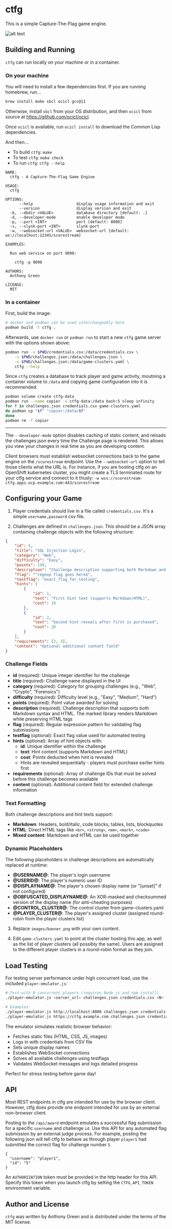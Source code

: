 # ctfg

This is a simple Capture-The-Flag game engine.

![alt text](./example.png)


## Building and Running

`ctfg` can run locally on your machine or in a container.

### On your machine

You will need to install a few dependencies first.  If you are running homebrew,
run...
```sh
brew install make sbcl ocicl gcc@11
```

Otherwise, install `sbcl` from your OS distribution, and then `ocicl` from source at https://github.com/ocicl/ocicl.

Once `ocicl` is available, run `ocicl install` to download the Common
Lisp dependencies.

And then...

* To build `ctfg`: `make`
* To test `ctfg`: `make check`
* To run `ctfg`: `ctfg --help`

```
NAME:
  ctfg - A Capture-The-Flag Game Engine

USAGE:
  ctfg

OPTIONS:
      --help                   display usage information and exit
      --version                display version and exit
  -b, --dbdir <VALUE>          database directory [default: .]
  -d, --developer-mode         enable developer mode
  -p, --port <INT>             port [default: 8080]
  -s, --slynk-port <INT>       slynk-port
  -w, --websocket-url <VALUE>  websocket-url [default: ws://localhost:12345/scorestream]

EXAMPLES:

  Run web service on port 9090:

    ctfg -p 9090

AUTHORS:
  Anthony Green

LICENSE:
  MIT
```

### In a container

First, build the image:

```sh
# docker and podman can be used interchangeably here
podman build -t ctfg .
```

Afterwards, use `docker run` or `podman run` to start a new `ctfg` game server
with the options shown above:

```sh
podman run -v $PWD/credentials.csv:/data/credentials.csv \
    -v $PWD/challenges.json:/data/challenges.json \
    -v $PWD/challenges.json:/data/game-clusters.yaml \
    ctfg --help
```

Since `ctfg` creates a database to track player and game activity, moutning a
container volume to `/data` and copying game configuration into it is
recommended:

```sh
podman volume create ctfg-data
podman run --name copier -v ctfg-data:/data bash:5 sleep infinity
for f in challenges.json credentials.csv game-clusters.yaml
do podman cp "$f" "copier:/data/$f"
done
podman rm -f copier
```

---

The `--developer-mode` option disables caching of static content, and
reloads the challenges.json every time the Challenge page is
rendered.  This allows you view your changes in real time as you are
developing content.

Client browsers must establish websocket connections back to the game
engine on the `/scorestream` endpoint.  Use the `--websocket-url`
option to tell those clients what the URL is.  For instance, if you
are hosting ctfg on an OpenShift kubernetes cluster, you might create
a TLS terminated route for your ctfg service and connect to it thusly:
`-w wss://scorestream-ctfg.apps.ocp.example.com:443/scorestream`


## Configuring your Game

1. Player credentials should live in a file called `credentials.csv`.  It's a simple `username,password` csv file.

2. Challenges are defined in `challenges.json`. This should be a JSON array containing challenge objects with the following structure:

```json
{
    "id": 5,
    "title": "SQL Injection Login",
    "category": "Web",
    "difficulty": "Easy",
    "points": 150,
    "description": "Challenge description supporting both Markdown and HTML",
    "flag": "^regexp flag goes here$",
    "testflag": "exact_flag_for_testing",
    "hints": [
        {
            "id": 1,
            "text": "First hint text (supports Markdown/HTML)",
            "cost": 10
        },
        {
            "id": 2,
            "text": "Second hint reveals after first is purchased",
            "cost": 20
        }
    ],
    "requirements": [2, 3],
    "content": "Optional additional content field"
}
```

### Challenge Fields

- **id** (required): Unique integer identifier for the challenge
- **title** (required): Challenge name displayed in the UI
- **category** (required): Category for grouping challenges (e.g., "Web", "Crypto", "Forensics")
- **difficulty** (required): Difficulty level (e.g., "Easy", "Medium", "Hard")
- **points** (required): Point value awarded for solving
- **description** (required): Challenge description that supports both Markdown syntax and HTML. The marked library renders Markdown while preserving HTML tags
- **flag** (required): Regular expression pattern for validating flag submissions
- **testflag** (optional): Exact flag value used for automated testing
- **hints** (optional): Array of hint objects with:
  - **id**: Unique identifier within the challenge
  - **text**: Hint content (supports Markdown and HTML)
  - **cost**: Points deducted when hint is revealed
  - Hints are revealed sequentially - players must purchase earlier hints first
- **requirements** (optional): Array of challenge IDs that must be solved before this challenge becomes available
- **content** (optional): Additional content field for extended challenge information

### Text Formatting

Both challenge descriptions and hint texts support:
- **Markdown**: Headers, bold/italic, code blocks, tables, lists, blockquotes
- **HTML**: Direct HTML tags like `<br>`, `<strong>`, `<em>`, `<mark>`, `<code>`
- **Mixed content**: Markdown and HTML can be used together

### Dynamic Placeholders

The following placeholders in challenge descriptions are automatically replaced at runtime:

- **@USERNAME@**: The player's login username
- **@USERID@**: The player's numeric user ID
- **@DISPLAYNAME@**: The player's chosen display name (or "[unset]" if not configured)
- **@OBFUSCATED_DISPLAYNAME@**: An XOR-masked and checksummed version of the display name (for anti-cheating purposes)
- **@CONTROL_CLUSTER@**: The control cluster from game-clusters.yaml
- **@PLAYER_CLUSTER@**: The player's assigned cluster (assigned round-robin from the player clusters list)

3. Replace `images/banner.png` with your own content.

4. Edit `game-clusters.yaml` to point at the cluster hosting this app,
   as well as the list of player clusters (all possibly the same).
   Users are assigned to the different player clusters in a
   round-robin format as they join.

## Load Testing

For testing server performance under high concurrent load, use the included `player-emulator.js`:

```bash
# Test with N concurrent players (requires Node.js and npm install)
./player-emulator.js <server_url> challenges.json credentials.csv <N>

# Examples:
./player-emulator.js http://localhost:8080 challenges.json credentials.csv 70
./player-emulator.js https://ctfg.example.com challenges.json credentials.csv 390
```

The emulator simulates realistic browser behavior:
- Fetches static files (HTML, CSS, JS, images)
- Logs in with credentials from CSV file
- Sets unique display names
- Establishes WebSocket connections
- Solves all available challenges using testflags
- Validates WebSocket messages and logs detailed progress

Perfect for stress testing before game day!

## API

Most REST endpoints in ctfg are intended for use by the browser
client.  However, ctfg does provide one endpoint intended for use
by an external non-browser client.

Posting to the `/api/award` endpoint emulates a successful flag
submission for a specific `username` and challenge `id`.  Use this API
for any automated flag submission by an external judge process.  For
example, posting the following json will tell ctfg to behave as
through player `player1` had submitted the correct flag for challenge
number `5`.

```
{
  "username": "player1",
  "id": "5"
}
```

An `AUTHORIZATION` token must be provided in the http header for this
API.  Specify this token when you launch ctfg by setting the
`CTFG_API_TOKEN` environment variable.

## Author and License

`ctfg` was written by Anthony Green and is distributed
under the terms of the MIT license.
